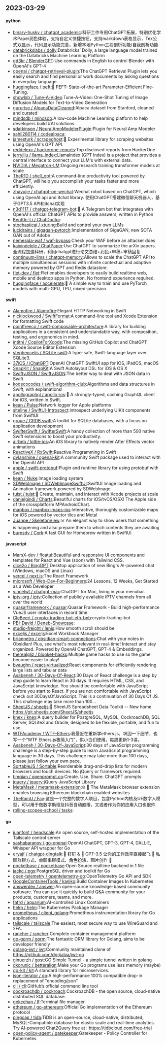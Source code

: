 ## 2023-03-29

#### python
* [binary-husky / chatgpt_academic](https://github.com/binary-husky/chatgpt_academic):科研工作专用ChatGPT拓展，特别优化学术Paper润色体验，支持自定义快捷按钮，支持markdown表格显示，Tex公式双显示，代码显示功能完善，新增本地Python工程剖析功能/自我剖析功能
* [databrickslabs / dolly](https://github.com/databrickslabs/dolly):Databricks’ Dolly, a large language model trained on the Databricks Machine Learning Platform
* [gd3kr / BlenderGPT](https://github.com/gd3kr/BlenderGPT):Use commands in English to control Blender with OpenAI's GPT-4
* [openai / chatgpt-retrieval-plugin](https://github.com/openai/chatgpt-retrieval-plugin):The ChatGPT Retrieval Plugin lets you easily search and find personal or work documents by asking questions in everyday language.
* [huggingface / peft](https://github.com/huggingface/peft):🤗
PEFT: State-of-the-art Parameter-Efficient Fine-Tuning.
* [showlab / Tune-A-Video](https://github.com/showlab/Tune-A-Video):Tune-A-Video: One-Shot Tuning of Image Diffusion Models for Text-to-Video Generation
* [gururise / AlpacaDataCleaned](https://github.com/gururise/AlpacaDataCleaned):Alpaca dataset from Stanford, cleaned and curated
* [mindsdb / mindsdb](https://github.com/mindsdb/mindsdb):A low-code Machine Learning platform to help developers build #AI solutions
* [sdatkinson / NeuralAmpModelerPlugin](https://github.com/sdatkinson/NeuralAmpModelerPlugin):Plugin for Neural Amp Modeler
* [sahil280114 / codealpaca](https://github.com/sahil280114/codealpaca):
* [jamesturk / scrapeghost](https://github.com/jamesturk/scrapeghost):👻
Experimental library for scraping websites using OpenAI's GPT API.
* [reddelexc / hackerone-reports](https://github.com/reddelexc/hackerone-reports):Top disclosed reports from HackerOne
* [jerryjliu / llama_index](https://github.com/jerryjliu/llama_index):LlamaIndex (GPT Index) is a project that provides a central interface to connect your LLM's with external data.
* [NVIDIA / Megatron-LM](https://github.com/NVIDIA/Megatron-LM):Ongoing research training transformer models at scale
* [TheR1D / shell_gpt](https://github.com/TheR1D/shell_gpt):A command-line productivity tool powered by ChatGPT, will help you accomplish your tasks faster and more efficiently.
* [zhayujie / chatgpt-on-wechat](https://github.com/zhayujie/chatgpt-on-wechat):Wechat robot based on ChatGPT, which using OpenAI api and itchat library. 使用ChatGPT搭建微信聊天机器人，基于GPT3.5 API和itchat实现
* [n3d1117 / chatgpt-telegram-bot](https://github.com/n3d1117/chatgpt-telegram-bot):🤖
A Telegram bot that integrates with OpenAI's official ChatGPT APIs to provide answers, written in Python
* [Kent0n-Li / ChatDoctor](https://github.com/Kent0n-Li/ChatDoctor):
* [stochasticai / xturing](https://github.com/stochasticai/xturing):Build and control your own LLMs
* [lucidrains / gigagan-pytorch](https://github.com/lucidrains/gigagan-pytorch):Implementation of GigaGAN, new SOTA GAN out of Adobe
* [nemesida-waf / waf-bypass](https://github.com/nemesida-waf/waf-bypass):Check your WAF before an attacker does
* [kaixindelele / ChatPaper](https://github.com/kaixindelele/ChatPaper):Use ChatGPT to summarize the arXiv papers. 全流程加速科研，利用chatgpt进行论文总结+润色+审稿+审稿回复
* [continuum-llms / chatgpt-memory](https://github.com/continuum-llms/chatgpt-memory):Allows to scale the ChatGPT API to multiple simultaneous sessions with infinite contextual and adaptive memory powered by GPT and Redis datastore.
* [flet-dev / flet](https://github.com/flet-dev/flet):Flet enables developers to easily build realtime web, mobile and desktop apps in Python. No frontend experience required.
* [huggingface / accelerate](https://github.com/huggingface/accelerate):🚀
A simple way to train and use PyTorch models with multi-GPU, TPU, mixed-precision

#### swift
* [Alamofire / Alamofire](https://github.com/Alamofire/Alamofire):Elegant HTTP Networking in Swift
* [nicklockwood / SwiftFormat](https://github.com/nicklockwood/SwiftFormat):A command-line tool and Xcode Extension for formatting Swift code
* [pointfreeco / swift-composable-architecture](https://github.com/pointfreeco/swift-composable-architecture):A library for building applications in a consistent and understandable way, with composition, testing, and ergonomics in mind.
* [intitni / CopilotForXcode](https://github.com/intitni/CopilotForXcode):The missing GitHub Copilot and ChatGPT Xcode Source Editor Extension
* [stephencelis / SQLite.swift](https://github.com/stephencelis/SQLite.swift):A type-safe, Swift-language layer over SQLite3.
* [37iOS / iChatGPT](https://github.com/37iOS/iChatGPT):OpenAI ChatGPT SwiftUI app for iOS, iPadOS, macOS
* [SnapKit / SnapKit](https://github.com/SnapKit/SnapKit):A Swift Autolayout DSL for iOS & OS X
* [SwiftyJSON / SwiftyJSON](https://github.com/SwiftyJSON/SwiftyJSON):The better way to deal with JSON data in Swift.
* [kodecocodes / swift-algorithm-club](https://github.com/kodecocodes/swift-algorithm-club):Algorithms and data structures in Swift, with explanations!
* [apollographql / apollo-ios](https://github.com/apollographql/apollo-ios):📱
A strongly-typed, caching GraphQL client for iOS, written in Swift.
* [kean / Pulse](https://github.com/kean/Pulse):Network logger for Apple platforms
* [siteline / SwiftUI-Introspect](https://github.com/siteline/SwiftUI-Introspect):Introspect underlying UIKit components from SwiftUI
* [groue / GRDB.swift](https://github.com/groue/GRDB.swift):A toolkit for SQLite databases, with a focus on application development
* [SwifterSwift / SwifterSwift](https://github.com/SwifterSwift/SwifterSwift):A handy collection of more than 500 native Swift extensions to boost your productivity.
* [airbnb / lottie-ios](https://github.com/airbnb/lottie-ios):An iOS library to natively render After Effects vector animations
* [ReactiveX / RxSwift](https://github.com/ReactiveX/RxSwift):Reactive Programming in Swift
* [dylanshine / openai-kit](https://github.com/dylanshine/openai-kit):A community Swift package used to interact with the OpenAI API
* [apple / swift-protobuf](https://github.com/apple/swift-protobuf):Plugin and runtime library for using protobuf with Swift
* [kean / Nuke](https://github.com/kean/Nuke):Image loading system
* [SDWebImage / SDWebImageSwiftUI](https://github.com/SDWebImage/SDWebImageSwiftUI):SwiftUI Image loading and Animation framework powered by SDWebImage
* [tuist / tuist](https://github.com/tuist/tuist):🚀
Create, maintain, and interact with Xcode projects at scale
* [danielgindi / Charts](https://github.com/danielgindi/Charts):Beautiful charts for iOS/tvOS/OSX! The Apple side of the crossplatform MPAndroidChart.
* [mapbox / mapbox-maps-ios](https://github.com/mapbox/mapbox-maps-ios):Interactive, thoroughly customizable maps for iOS powered by vector tiles and Metal
* [Juanpe / SkeletonView](https://github.com/Juanpe/SkeletonView):☠️
An elegant way to show users that something is happening and also prepare them to which contents they are awaiting
* [buresdv / Cork](https://github.com/buresdv/Cork):A fast GUI for Homebrew written in SwiftUI

#### javascript
* [MarsX-dev / floatui](https://github.com/MarsX-dev/floatui):Beautiful and responsive UI components and templates for React and Vue (soon) with Tailwind CSS.
* [dice2o / BingGPT](https://github.com/dice2o/BingGPT):Desktop application of new Bing's AI-powered chat (Windows, macOS and Linux)
* [vercel / next.js](https://github.com/vercel/next.js):The React Framework
* [microsoft / Web-Dev-For-Beginners](https://github.com/microsoft/Web-Dev-For-Beginners):24 Lessons, 12 Weeks, Get Started as a Web Developer
* [vincelwt / chatgpt-mac](https://github.com/vincelwt/chatgpt-mac):ChatGPT for Mac, living in your menubar.
* [iptv-org / iptv](https://github.com/iptv-org/iptv):Collection of publicly available IPTV channels from all over the world
* [quasarframework / quasar](https://github.com/quasarframework/quasar):Quasar Framework - Build high-performance VueJS user interfaces in record time
* [CleBeert / crypto-trading-bot-eth-bnb](https://github.com/CleBeert/crypto-trading-bot-eth-bnb):crypto-trading-bot
* [PBI-David / Deneb-Showcase](https://github.com/PBI-David/Deneb-Showcase):
* [studio-freight / lenis](https://github.com/studio-freight/lenis):How smooth scroll should be
* [exceljs / exceljs](https://github.com/exceljs/exceljs):Excel Workbook Manager
* [brianpetro / obsidian-smart-connections](https://github.com/brianpetro/obsidian-smart-connections):Chat with your notes in Obsidian! Plus, see what's most relevant in real-time! Interact and stay organized. Powered by OpenAI ChatGPT, GPT-4 & Embeddings.
* [therealgliz / blooket-hacks](https://github.com/therealgliz/blooket-hacks):Multiple game hacks to use so the game become easier to play!
* [bvaughn / react-virtualized](https://github.com/bvaughn/react-virtualized):React components for efficiently rendering large lists and tabular data
* [Asabeneh / 30-Days-Of-React](https://github.com/Asabeneh/30-Days-Of-React):30 Days of React challenge is a step by step guide to learn React in 30 days. It requires HTML, CSS, and JavaScript knowledge. You should be comfortable with JavaScript before you start to React. If you are not comfortable with JavaScript check out 30DaysOfJavaScript. This is a continuation of 30 Days Of JS. This challenge may take more than 100…
* [SheetJS / sheetjs](https://github.com/SheetJS/sheetjs):📗
SheetJS Spreadsheet Data Toolkit -- New home https://git.sheetjs.com/SheetJS/sheetjs
* [knex / knex](https://github.com/knex/knex):A query builder for PostgreSQL, MySQL, CockroachDB, SQL Server, SQLite3 and Oracle, designed to be flexible, portable, and fun to use.
* [WTFAcademy / WTF-Ethers](https://github.com/WTFAcademy/WTF-Ethers):我最近在重新学ethers.js，巩固一下细节，也写一个“WTF Ethers.js极简入门”，供小白们使用，每周更新1-3讲。
* [Asabeneh / 30-Days-Of-JavaScript](https://github.com/Asabeneh/30-Days-Of-JavaScript):30 days of JavaScript programming challenge is a step-by-step guide to learn JavaScript programming language in 30 days. This challenge may take more than 100 days, please just follow your own pace.
* [SortableJS / Sortable](https://github.com/SortableJS/Sortable):Reorderable drag-and-drop lists for modern browsers and touch devices. No jQuery or framework required.
* [timqian / openprompt.co](https://github.com/timqian/openprompt.co):Create. Use. Share. ChatGPT prompts
* [jquery / jquery](https://github.com/jquery/jquery):jQuery JavaScript Library
* [MetaMask / metamask-extension](https://github.com/MetaMask/metamask-extension):🌐
🔌
The MetaMask browser extension enables browsing Ethereum blockchain enabled websites
* [TheRamU / Fay](https://github.com/TheRamU/Fay):这是一个完整的数字人项目，包含Python内核及UE数字人模型，可以用于做数字助理及抖音自动直播，又或者作为你的应用入口也很帅.
* [rolling-scopes-school / tasks](https://github.com/rolling-scopes-school/tasks):

#### go
* [juanfont / headscale](https://github.com/juanfont/headscale):An open source, self-hosted implementation of the Tailscale control server
* [sashabaranov / go-openai](https://github.com/sashabaranov/go-openai):OpenAI ChatGPT, GPT-3, GPT-4, DALL·E, Whisper API wrapper for Go
* [eryajf / chatgpt-dingtalk](https://github.com/eryajf/chatgpt-dingtalk):🔔
钉钉 &
🤖
GPT-3.5 让你的工作效率直接起飞
🚀
私聊群聊方式、单聊串聊模式、角色扮演、图片创作
🚀
* [pocketbase / pocketbase](https://github.com/pocketbase/pocketbase):Open Source realtime backend in 1 file
* [jackc / pgx](https://github.com/jackc/pgx):PostgreSQL driver and toolkit for Go
* [open-telemetry / opentelemetry-go](https://github.com/open-telemetry/opentelemetry-go):OpenTelemetry Go API and SDK
* [GoogleContainerTools / kaniko](https://github.com/GoogleContainerTools/kaniko):Build Container Images In Kubernetes
* [answerdev / answer](https://github.com/answerdev/answer):An open-source knowledge-based community software. You can use it quickly to build Q&A community for your products, customers, teams, and more.
* [fafrd / aquarium](https://github.com/fafrd/aquarium):AI-controlled Linux Containers
* [helm / helm](https://github.com/helm/helm):The Kubernetes Package Manager
* [prometheus / client_golang](https://github.com/prometheus/client_golang):Prometheus instrumentation library for Go applications
* [tailscale / tailscale](https://github.com/tailscale/tailscale):The easiest, most secure way to use WireGuard and 2FA.
* [rancher / rancher](https://github.com/rancher/rancher):Complete container management platform
* [go-gorm / gorm](https://github.com/go-gorm/gorm):The fantastic ORM library for Golang, aims to be developer friendly
* [golang-jwt / jwt](https://github.com/golang-jwt/jwt):Community maintained clone of https://github.com/dgrijalva/jwt-go
* [ginuerzh / gost](https://github.com/ginuerzh/gost):GO Simple Tunnel - a simple tunnel written in golang
* [dkorunic / betteralign](https://github.com/dkorunic/betteralign):Make your Go programs use less memory (maybe)
* [go-kit / kit](https://github.com/go-kit/kit):A standard library for microservices.
* [json-iterator / go](https://github.com/json-iterator/go):A high-performance 100% compatible drop-in replacement of "encoding/json"
* [cli / cli](https://github.com/cli/cli):GitHub’s official command line tool
* [cockroachdb / cockroach](https://github.com/cockroachdb/cockroach):CockroachDB - the open source, cloud-native distributed SQL database.
* [gokcehan / lf](https://github.com/gokcehan/lf):Terminal file manager
* [ethereum / go-ethereum](https://github.com/ethereum/go-ethereum):Official Go implementation of the Ethereum protocol
* [pingcap / tidb](https://github.com/pingcap/tidb):TiDB is an open-source, cloud-native, distributed, MySQL-Compatible database for elastic scale and real-time analytics. Try AI-powered Chat2Query free at : https://tidbcloud.com/free-trial
* [open-policy-agent / gatekeeper](https://github.com/open-policy-agent/gatekeeper):Gatekeeper - Policy Controller for Kubernetes
